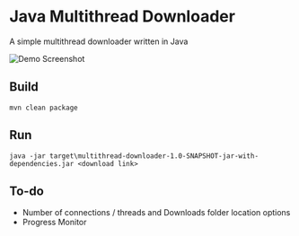 # Java Multithread Downloader

A simple multithread downloader written in Java

![Demo Screenshot](https://puu.sh/ATXFn.png)

## Build

`mvn clean package`

## Run

`java -jar target\multithread-downloader-1.0-SNAPSHOT-jar-with-dependencies.jar <download link>`

## To-do

- Number of connections / threads and Downloads folder location options
- Progress Monitor